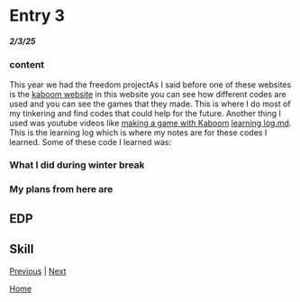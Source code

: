 # Entry 3
##### 2/3/25

### content
This year we had the freedom projectAs I said before one of these websites is the [kaboom website](https://kaboomjs.com/) in this website you can see how different codes are used and you can see the games that they made. This is where I do most of my tinkering and find codes that could help for the future. Another thing I used was youtube videos like [making a game with Kaboom](https://www.youtube.com/watch?v=hgReGsh5xVU) [learning log.md](../tool/learning-log.md). This is the learning log which is where my notes are for these codes I learned. Some of these code I learned was:


### What I did during winter break


### My plans from here are
 


## EDP 


## Skill

[Previous](entry02.md) | [Next](entry04.md)

[Home](../README.md)
